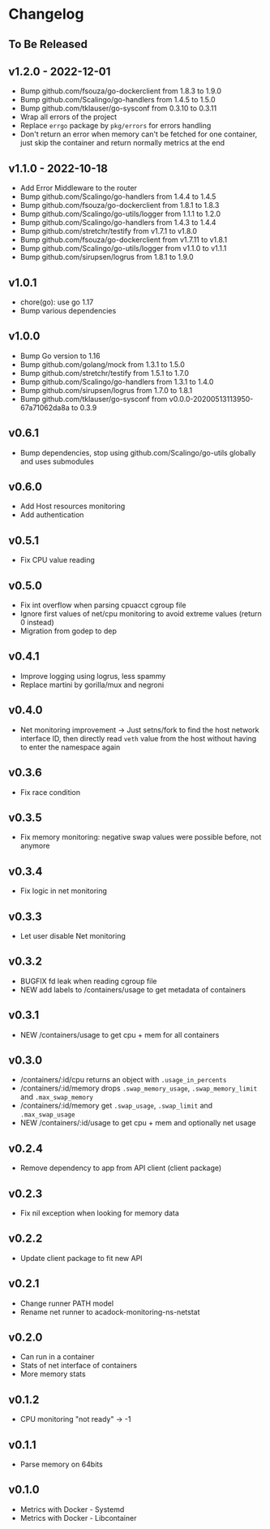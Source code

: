 # Changelog

## To Be Released

## v1.2.0 - 2022-12-01

* Bump github.com/fsouza/go-dockerclient from 1.8.3 to 1.9.0
* Bump github.com/Scalingo/go-handlers from 1.4.5 to 1.5.0
* Bump github.com/tklauser/go-sysconf from 0.3.10 to 0.3.11
* Wrap all errors of the project
* Replace `errgo` package by `pkg/errors` for errors handling
* Don't return an error when memory can't be fetched for one container,
  just skip the container and return normally metrics at the end

## v1.1.0 - 2022-10-18

* Add Error Middleware to the router
* Bump github.com/Scalingo/go-handlers from 1.4.4 to 1.4.5
* Bump github.com/fsouza/go-dockerclient from 1.8.1 to 1.8.3
* Bump github.com/Scalingo/go-utils/logger from 1.1.1 to 1.2.0
* Bump github.com/Scalingo/go-handlers from 1.4.3 to 1.4.4
* Bump github.com/stretchr/testify from v1.7.1 to v1.8.0
* Bump github.com/fsouza/go-dockerclient from v1.7.11 to v1.8.1
* Bump github.com/Scalingo/go-utils/logger from v1.1.0 to v1.1.1
* Bump github.com/sirupsen/logrus from 1.8.1 to 1.9.0

## v1.0.1

* chore(go): use go 1.17
* Bump various dependencies

## v1.0.0

* Bump Go version to 1.16
* Bump github.com/golang/mock from 1.3.1 to 1.5.0
* Bump github.com/stretchr/testify from 1.5.1 to 1.7.0
* Bump github.com/Scalingo/go-handlers from 1.3.1 to 1.4.0
* Bump github.com/sirupsen/logrus from 1.7.0 to 1.8.1
* Bump github.com/tklauser/go-sysconf from v0.0.0-20200513113950-67a71062da8a to 0.3.9

## v0.6.1

* Bump dependencies, stop using github.com/Scalingo/go-utils globally and uses submodules

## v0.6.0

* Add Host resources monitoring
* Add authentication

## v0.5.1

* Fix CPU value reading

## v0.5.0

* Fix int overflow when parsing cpuacct cgroup file
* Ignore first values of net/cpu monitoring to avoid extreme values (return 0 instead)
* Migration from godep to dep

## v0.4.1

* Improve logging using logrus, less spammy
* Replace martini by gorilla/mux and negroni

## v0.4.0

* Net monitoring improvement
  -> Just setns/fork to find the host network interface ID, then directly
     read `veth` value from the host without having to enter the namespace
     again

## v0.3.6

* Fix race condition

## v0.3.5

* Fix memory monitoring: negative swap values were possible before, not anymore

## v0.3.4

* Fix logic in net monitoring

## v0.3.3

* Let user disable Net monitoring

## v0.3.2

* BUGFIX fd leak when reading cgroup file
* NEW add labels to /containers/usage to get metadata of containers

## v0.3.1

* NEW /containers/usage to get cpu + mem for all containers

## v0.3.0

* /containers/:id/cpu returns an object with `.usage_in_percents`
* /containers/:id/memory drops `.swap_memory_usage`, `.swap_memory_limit` and `.max_swap_memory`
* /containers/:id/memory get `.swap_usage`, `.swap_limit` and `.max_swap_usage`
* NEW /containers/:id/usage to get cpu + mem and optionally net usage

## v0.2.4

* Remove dependency to app from API client (client package)

## v0.2.3

* Fix nil exception when looking for memory data

## v0.2.2

* Update client package to fit new API

## v0.2.1

* Change runner PATH model
* Rename net runner to acadock-monitoring-ns-netstat

## v0.2.0

* Can run in a container
* Stats of net interface of containers
* More memory stats

## v0.1.2

* CPU monitoring "not ready" -> -1

## v0.1.1

* Parse memory on 64bits

## v0.1.0

* Metrics with Docker - Systemd
* Metrics with Docker - Libcontainer

